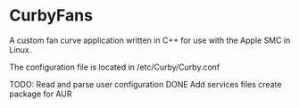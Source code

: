 # CurbyFans
A custom fan curve application written in C++ for use with the Apple SMC in Linux.

The configuration file is located in
/etc/Curby/Curby.conf

TODO:
Read and parse user configuration DONE
Add services files
create package for AUR